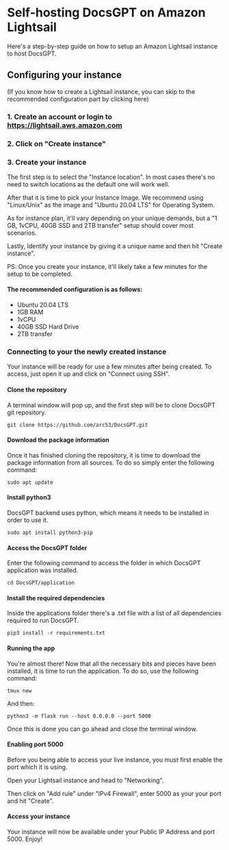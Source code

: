 # Self-hosting DocsGPT on Amazon Lightsail

Here's a step-by-step guide on how to setup an Amazon Lightsail instance to host DocsGPT.

## Configuring your instance

(If you know how to create a Lightsail instance, you can skip to the recommended configuration part by clicking here)

### 1. Create an account or login to https://lightsail.aws.amazon.com

### 2. Click on "Create instance"

### 3. Create your instance

The first step is to select the "Instance location". In most cases there's no need to switch locations as the default one will work well.

After that it is time to pick your Instance Image. We recommend using "Linux/Unix" as the image and "Ubuntu 20.04 LTS" for Operating System.

As for instance plan, it'll vary depending on your unique demands, but a "1 GB, 1vCPU, 40GB SSD and 2TB transfer" setup should cover most scenarios.

Lastly, Identify your instance by giving it a unique name and then hit "Create instance".

PS: Once you create your instance, it'll likely take a few minutes for the setup to be completed.

#### The recommended configuration is as follows:

- Ubuntu 20.04 LTS
- 1GB RAM
- 1vCPU
- 40GB SSD Hard Drive
- 2TB transfer

### Connecting to your the newly created instance

Your instance will be ready for use a few minutes after being created. To access, just open it up and click on "Connect using SSH".

#### Clone the repository

A terminal window will pop up, and the first step will be to clone DocsGPT git repository.

`git clone https://github.com/arc53/DocsGPT.git`

#### Download the package information

Once it has finished cloning the repository, it is time to download the package information from all sources. To do so simply enter the following command:

`sudo apt update`

#### Install python3

DocsGPT backend uses python, which means it needs to be installed in order to use it.

`sudo apt install python3-pip`

#### Access the DocsGPT folder

Enter the following command to access the folder in which DocsGPT application was installed.

`cd DocsGPT/application`

#### Install the required dependencies

Inside the applications folder there's a .txt file with a list of all dependencies required to run DocsGPT.

`pip3 install -r requirements.txt`

#### Running the app

You're almost there! Now that all the necessary bits and pieces have been installed, it is time to run the application. To do so, use the following command:

`tmux new`

And then:

`python3 -m flask run --host 0.0.0.0 --port 5000`

Once this is done you can go ahead and close the terminal window.

#### Enabling port 5000

Before you being able to access your live instance, you must first enable the port which it is using.

Open your Lightsail instance and head to "Networking".

Then click on "Add rule" under "IPv4 Firewall", enter 5000 as your your port and hit "Create". 

#### Access your instance

Your instance will now be available under your Public IP Address and port 5000. Enjoy!

